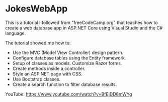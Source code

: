 # JokesWebApp

This is a tutorial I followed from "freeCodeCamp.org" that teaches how to create a web database app in ASP.NET Core using Visual Studio and the C# language.

The tutorial showed me how to:
- Use the MVC (Model View Controller) design pattern.
- Configure database tables using the Entity framework.
- Setup of classes as models. Customize Razor forms.
- Create methods inside a controller.
- Style an ASP.NET page with CSS.
- Use Bootstrap classes.
- Create a search function to filter database results.

YouTube: https://www.youtube.com/watch?v=BfEjDD8mWYg
